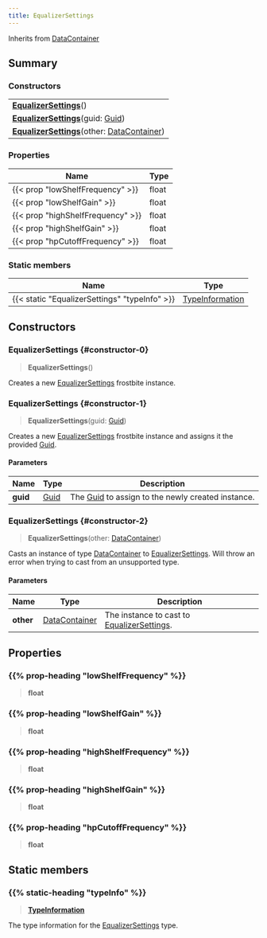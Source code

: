 ```yaml
---
title: EqualizerSettings
---
```


Inherits from [DataContainer](/vext/ref/shared/type/datacontainer)

## Summary

### Constructors

|  |
| --- |
| **[EqualizerSettings](#constructor-0)**() |
| **[EqualizerSettings](#constructor-1)**(guid: [Guid](/vext/ref/shared/type/guid)) |
| **[EqualizerSettings](#constructor-2)**(other: [DataContainer](/vext/ref/shared/type/datacontainer)) |

### Properties

| Name | Type |
| ---- | ---- |
| {{< prop "lowShelfFrequency" >}} | float |
| {{< prop "lowShelfGain" >}} | float |
| {{< prop "highShelfFrequency" >}} | float |
| {{< prop "highShelfGain" >}} | float |
| {{< prop "hpCutoffFrequency" >}} | float |

### Static members

| Name | Type |
| ---- | ---- |
| {{< static "EqualizerSettings" "typeInfo" >}} | [TypeInformation](/vext/ref/shared/type/typeinformation) |

## Constructors

### EqualizerSettings {#constructor-0}

> **EqualizerSettings**()

Creates a new [EqualizerSettings](/vext/ref/fb/equalizersettings) frostbite instance.

### EqualizerSettings {#constructor-1}

> **EqualizerSettings**(guid: [Guid](/vext/ref/shared/type/guid))

Creates a new [EqualizerSettings](/vext/ref/fb/equalizersettings) frostbite instance and assigns it the provided [Guid](/vext/ref/shared/type/guid).

#### Parameters

| Name | Type | Description |
| ---- | ---- | ----------- |
| **guid** | [Guid](/vext/ref/shared/type/guid) | The [Guid](/vext/ref/shared/type/guid) to assign to the newly created instance. |

### EqualizerSettings {#constructor-2}

> **EqualizerSettings**(other: [DataContainer](/vext/ref/shared/type/datacontainer))

Casts an instance of type [DataContainer](/vext/ref/shared/type/datacontainer) to [EqualizerSettings](/vext/ref/fb/equalizersettings). Will throw an error when trying to cast from an unsupported type.

#### Parameters

| Name | Type | Description |
| ---- | ---- | ----------- |
| **other** | [DataContainer](/vext/ref/shared/type/datacontainer) | The instance to cast to [EqualizerSettings](/vext/ref/fb/equalizersettings). |

## Properties

### {{% prop-heading "lowShelfFrequency" %}}

> **float**

### {{% prop-heading "lowShelfGain" %}}

> **float**

### {{% prop-heading "highShelfFrequency" %}}

> **float**

### {{% prop-heading "highShelfGain" %}}

> **float**

### {{% prop-heading "hpCutoffFrequency" %}}

> **float**

## Static members

### {{% static-heading "typeInfo" %}}

> **[TypeInformation](/vext/ref/shared/type/typeinformation)**

The type information for the [EqualizerSettings](/vext/ref/fb/equalizersettings) type.

